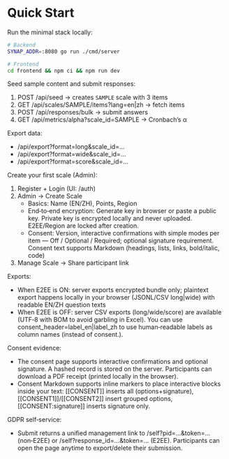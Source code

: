 # Quick Start

Run the minimal stack locally:

```bash
# Backend
SYNAP_ADDR=:8080 go run ./cmd/server

# Frontend
cd frontend && npm ci && npm run dev
```

Seed sample content and submit responses:

1. POST /api/seed → creates `SAMPLE` scale with 3 items
2. GET /api/scales/SAMPLE/items?lang=en|zh → fetch items
3. POST /api/responses/bulk → submit answers
4. GET /api/metrics/alpha?scale_id=SAMPLE → Cronbach’s α

Export data:
- /api/export?format=long&scale_id=...
- /api/export?format=wide&scale_id=...
- /api/export?format=score&scale_id=...

Create your first scale (Admin):

1) Register + Login (UI: /auth)
2) Admin → Create Scale
   - Basics: Name (EN/ZH), Points, Region
   - End‑to‑end encryption: Generate key in browser or paste a public key. Private key is encrypted locally and never uploaded. E2EE/Region are locked after creation.
   - Consent: Version, interactive confirmations with simple modes per item — Off / Optional / Required; optional signature requirement. Consent text supports Markdown (headings, lists, links, bold/italic, code)
3) Manage Scale → Share participant link

Exports:
- When E2EE is ON: server exports encrypted bundle only; plaintext export happens locally in your browser (JSONL/CSV long|wide) with readable EN/ZH question texts
- When E2EE is OFF: server CSV exports (long/wide/score) are available (UTF‑8 with BOM to avoid garbling in Excel). You can use consent_header=label_en|label_zh to use human‑readable labels as column names (instead of consent.<key>).

Consent evidence:
- The consent page supports interactive confirmations and optional signature. A hashed record is stored on the server. Participants can download a PDF receipt (printed locally in the browser).
- Consent Markdown supports inline markers to place interactive blocks inside your text: [[CONSENT]] inserts all (options+signature), [[CONSENT1]]/[[CONSENT2]] insert grouped options, [[CONSENT:signature]] inserts signature only.

GDPR self‑service:
- Submit returns a unified management link to /self?pid=...&token=... (non‑E2EE) or /self?response_id=...&token=... (E2EE). Participants can open the page anytime to export/delete their submission.
